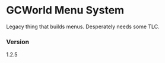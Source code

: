 # GCWorld Menu System

Legacy thing that builds menus.  Desperately needs some TLC.

### Version

1.2.5